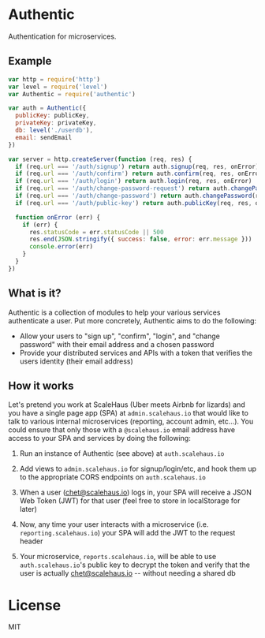 # Authentic

Authentication for microservices.

## Example ##

```js
var http = require('http')
var level = require('level')
var Authentic = require('authentic')

var auth = Authentic({
  publicKey: publicKey,
  privateKey: privateKey,
  db: level('./userdb'),
  email: sendEmail
})

var server = http.createServer(function (req, res) {
  if (req.url === '/auth/signup') return auth.signup(req, res, onError)
  if (req.url === '/auth/confirm') return auth.confirm(req, res, onError)
  if (req.url === '/auth/login') return auth.login(req, res, onError)
  if (req.url === '/auth/change-password-request') return auth.changePasswordRequest(req, res, onError)
  if (req.url === '/auth/change-password') return auth.changePassword(req, res, onError)
  if (req.url === '/auth/public-key') return auth.publicKey(req, res, onError)

  function onError (err) {
    if (err) {
      res.statusCode = err.statusCode || 500
      res.end(JSON.stringify({ success: false, error: err.message }))
      console.error(err)
    }
  }
})
```

## What is it? ##

Authentic is a collection of modules to help your various services authenticate a user. Put more concretely, Authentic aims to do the following:

* Allow your users to "sign up", "confirm", "login", and "change password" with their email address and a chosen password
* Provide your distributed services and APIs with a token that verifies the users identity (their email address)

## How it works ##

Let's pretend you work at ScaleHaus (Uber meets Airbnb for lizards) and you have a single page app (SPA) at `admin.scalehaus.io` that would like to talk to various internal microservices (reporting, account admin, etc...). You could ensure that only those with a `@scalehaus.io` email address have access to your SPA and services by doing the following:

1) Run an instance of Authentic (see above) at `auth.scalehaus.io`

2) Add views to `admin.scalehaus.io` for signup/login/etc, and hook them up to the appropriate CORS endpoints on `auth.scalehaus.io`

3) When a user (chet@scalehaus.io) logs in, your SPA will receive a JSON Web Token (JWT) for that user (feel free to store in localStorage for later)

4) Now, any time your user interacts with a microservice (i.e. `reporting.scalehaus.io`) your SPA will add the JWT to the request header

5) Your microservice, `reports.scalehaus.io`, will be able to use `auth.scalehaus.io`'s public key to decrypt the token and verify that the user is actually chet@scalehaus.io -- without needing a shared db


# License

MIT
